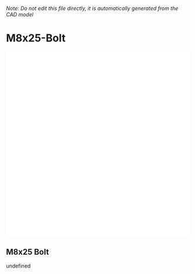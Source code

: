 ###### Note: Do not edit this file directly, it is automatically generated from the CAD model

# M8x25-Bolt

![](/project.svg)

## M8x25 Bolt


undefined


